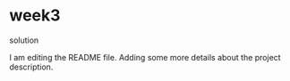 # week3
solution


I am editing the README file. Adding some more details about the project description.
